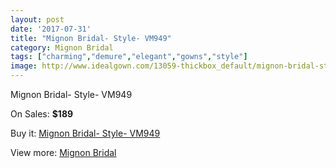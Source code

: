 ```yaml
---
layout: post
date: '2017-07-31'
title: "Mignon Bridal- Style- VM949"
category: Mignon Bridal
tags: ["charming","demure","elegant","gowns","style"]
image: http://www.idealgown.com/13059-thickbox_default/mignon-bridal-style-vm949.jpg
---
```

Mignon Bridal- Style- VM949

On Sales: **$189**
<a href="https://www.idealgown.com/en/mignon-bridal/5239-mignon-bridal-style-vm949.html"><amp-img layout="responsive" width="600" height="600" src="//www.idealgown.com/13059-thickbox_default/mignon-bridal-style-vm949.jpg" alt="Mignon Bridal- Style- VM949 0" /></a>
<a href="https://www.idealgown.com/en/mignon-bridal/5239-mignon-bridal-style-vm949.html"><amp-img layout="responsive" width="600" height="600" src="//www.idealgown.com/13062-thickbox_default/mignon-bridal-style-vm949.jpg" alt="Mignon Bridal- Style- VM949 1" /></a>
<a href="https://www.idealgown.com/en/mignon-bridal/5239-mignon-bridal-style-vm949.html"><amp-img layout="responsive" width="600" height="600" src="//www.idealgown.com/13061-thickbox_default/mignon-bridal-style-vm949.jpg" alt="Mignon Bridal- Style- VM949 2" /></a>
<a href="https://www.idealgown.com/en/mignon-bridal/5239-mignon-bridal-style-vm949.html"><amp-img layout="responsive" width="600" height="600" src="//www.idealgown.com/13060-thickbox_default/mignon-bridal-style-vm949.jpg" alt="Mignon Bridal- Style- VM949 3" /></a>

Buy it: [Mignon Bridal- Style- VM949](https://www.idealgown.com/en/mignon-bridal/5239-mignon-bridal-style-vm949.html "Mignon Bridal- Style- VM949")

View more: [Mignon Bridal](https://www.idealgown.com/en/71-mignon-bridal "Mignon Bridal")